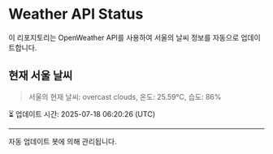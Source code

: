 
# Weather API Status

이 리포지토리는 OpenWeather API를 사용하여 서울의 날씨 정보를 자동으로 업데이트합니다.

## 현재 서울 날씨
> 서울의 현재 날씨: overcast clouds, 온도: 25.59°C, 습도: 86%

⏳ 업데이트 시간: 2025-07-18 06:20:26 (UTC)

---
자동 업데이트 봇에 의해 관리됩니다.
